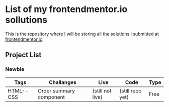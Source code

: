 # List of my frontendmentor.io sollutions

This is the repository where I will be storing all the solutions I submitted at [frontendmentor.io](https://www.frontendmentor.io/profile/jlmcabral).

## Project List

### Newbie

| Tags           | Challanges              | Live             |  Code            | Type | 
| ---            | --                      |  --              | --               |  --  |
| HTML--CSS      | Order summary component | (still not live) | (still repo yet) | Free |


